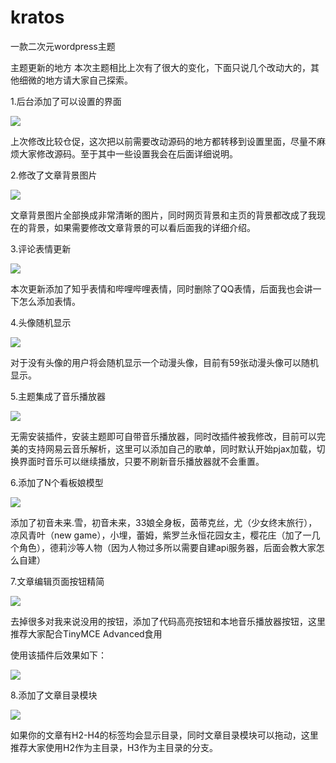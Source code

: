 # kratos
一款二次元wordpress主题

主题更新的地方
本次主题相比上次有了很大的变化，下面只说几个改动大的，其他细微的地方请大家自己探索。

1.后台添加了可以设置的界面

![](https://img.xiaoyou66.com/images/2019/07/19/UmFz.png)

上次修改比较仓促，这次把以前需要改动源码的地方都转移到设置里面，尽量不麻烦大家修改源码。至于其中一些设置我会在后面详细说明。

2.修改了文章背景图片

![](https://img.xiaoyou66.com/images/2019/07/19/U9x3.png)

文章背景图片全部换成非常清晰的图片，同时网页背景和主页的背景都改成了我现在的背景，如果需要修改文章背景的可以看后面我的详细介绍。

3.评论表情更新


![](https://img.xiaoyou66.com/images/2019/07/19/UZT4.png)

本次更新添加了知乎表情和哔哩哔哩表情，同时删除了QQ表情，后面我也会讲一下怎么添加表情。

4.头像随机显示

![](https://img.xiaoyou66.com/images/2019/07/19/UUKT.png)


对于没有头像的用户将会随机显示一个动漫头像，目前有59张动漫头像可以随机显示。

5.主题集成了音乐播放器

![](https://img.xiaoyou66.com/images/2019/07/19/UwmE.png)


无需安装插件，安装主题即可自带音乐播放器，同时改插件被我修改，目前可以完美的支持网易云音乐解析，这里可以添加自己的歌单，同时默认开始pjax加载，切换界面时音乐可以继续播放，只要不刷新音乐播放器就不会重置。

6.添加了N个看板娘模型

![](https://img.xiaoyou66.com/images/2019/07/19/UxrK.png)

添加了初音未来.雪，初音未来，33娘全身板，茵蒂克丝，尤（少女终末旅行），凉风青叶（new game），小埋，蕾姆，紫罗兰永恒花园女主，樱花庄（加了一几个角色），德莉沙等人物（因为人物过多所以需要自建api服务器，后面会教大家怎么自建）

7.文章编辑页面按钮精简

![](https://img.xiaoyou66.com/images/2019/07/19/U3eR.png)


去掉很多对我来说没用的按钮，添加了代码高亮按钮和本地音乐播放器按钮，这里推荐大家配合TinyMCE Advanced食用

使用该插件后效果如下：


![](https://img.xiaoyou66.com/images/2019/07/19/Ubso.png)



8.添加了文章目录模块

![](https://img.xiaoyou66.com/images/2019/07/19/UDvi.png)


如果你的文章有H2-H4的标签均会显示目录，同时文章目录模块可以拖动，这里推荐大家使用H2作为主目录，H3作为主目录的分支。


